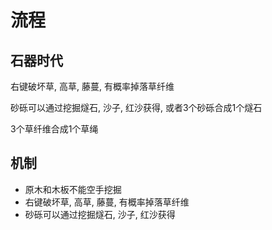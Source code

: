 # 流程

## 石器时代

右键破坏草, 高草, 藤蔓, 有概率掉落草纤维

砂砾可以通过挖掘燧石, 沙子, 红沙获得, 或者3个砂砾合成1个燧石

3个草纤维合成1个草绳

## 机制

* 原木和木板不能空手挖掘
* 右键破坏草, 高草, 藤蔓, 有概率掉落草纤维
* 砂砾可以通过挖掘燧石, 沙子, 红沙获得